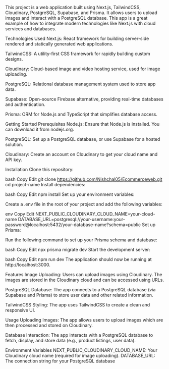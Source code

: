 This project is a web application built using Next.js, TailwindCSS, Cloudinary, PostgreSQL, Supabase, and Prisma. It allows users to upload images and interact with a PostgreSQL database. This app is a great example of how to integrate modern technologies like Next.js with cloud services and databases.

Technologies Used
Next.js: React framework for building server-side rendered and statically generated web applications.

TailwindCSS: A utility-first CSS framework for rapidly building custom designs.

Cloudinary: Cloud-based image and video hosting service, used for image uploading.

PostgreSQL: Relational database management system used to store app data.

Supabase: Open-source Firebase alternative, providing real-time databases and authentication.

Prisma: ORM for Node.js and TypeScript that simplifies database access.

Getting Started
Prerequisites
Node.js: Ensure that Node.js is installed. You can download it from nodejs.org.

PostgreSQL: Set up a PostgreSQL database, or use Supabase for a hosted solution.

Cloudinary: Create an account on Cloudinary to get your cloud name and API key.

Installation
Clone this repository:

bash
Copy
Edit
git clone https://github.com/Nishchal05/Ecommerceweb.git
cd project-name
Install dependencies:

bash
Copy
Edit
npm install
Set up your environment variables:

Create a .env file in the root of your project and add the following variables:

env
Copy
Edit
NEXT_PUBLIC_CLOUDINARY_CLOUD_NAME=your-cloud-name
DATABASE_URL=postgresql://your-username:your-password@localhost:5432/your-database-name?schema=public
Set up Prisma:

Run the following command to set up your Prisma schema and database:

bash
Copy
Edit
npx prisma migrate dev
Start the development server:

bash
Copy
Edit
npm run dev
The application should now be running at http://localhost:3000.

Features
Image Uploading: Users can upload images using Cloudinary. The images are stored in the Cloudinary cloud and can be accessed using URLs.

PostgreSQL Database: The app connects to a PostgreSQL database (via Supabase and Prisma) to store user data and other related information.

TailwindCSS Styling: The app uses TailwindCSS to create a clean and responsive UI.

Usage
Uploading Images: The app allows users to upload images which are then processed and stored on Cloudinary.

Database Interaction: The app interacts with a PostgreSQL database to fetch, display, and store data (e.g., product listings, user data).

Environment Variables
NEXT_PUBLIC_CLOUDINARY_CLOUD_NAME: Your Cloudinary cloud name (required for image uploading).
DATABASE_URL: The connection string for your PostgreSQL database 
